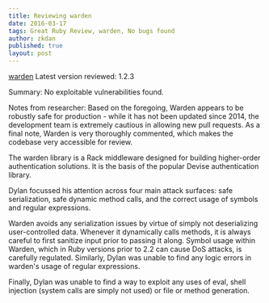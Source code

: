 ```yaml
---
title: Reviewing warden
date: 2016-03-17
tags: Great Ruby Review, warden, No bugs found
author: zkdan
published: true
layout: post
---
```


[warden](https://github.com/hassox/warden)
Latest version reviewed: 1.2.3

Summary: No exploitable vulnerabilities found.

Notes from researcher:
Based on the foregoing, Warden appears to be robustly safe for production - while it has not been updated since 2014, the development team is extremely cautious in allowing new pull requests. As a final note, Warden is very thoroughly commented, which makes the codebase very accessible for review.

The warden library is a Rack middleware designed for building higher-order authentication solutions. It is the basis of the popular Devise authentication library.

Dylan focussed his attention across four main attack surfaces: safe serialization, safe dynamic method calls, and the correct usage of symbols and regular expressions.

Warden avoids any serialization issues by virtue of simply not deserializing user-controlled data. Whenever it dynamically calls methods, it is always careful to first sanitize input prior to passing it along. Symbol usage within Warden, which in Ruby versions prior to 2.2 can cause DoS attacks, is carefully regulated. Similarly, Dylan was unable to find any logic errors in warden's usage of regular expressions.

Finally, Dylan was unable to find a way to exploit any uses of eval, shell injection (system calls are simply not used) or file or method generation.